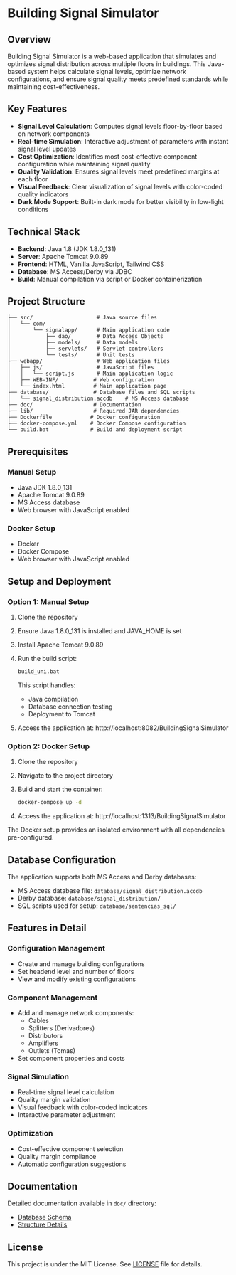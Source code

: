 # Building Signal Simulator

## Overview

Building Signal Simulator is a web-based application that simulates and optimizes signal distribution across multiple floors in buildings. This Java-based system helps calculate signal levels, optimize network configurations, and ensure signal quality meets predefined standards while maintaining cost-effectiveness.

## Key Features

-   **Signal Level Calculation**: Computes signal levels floor-by-floor based on network components
-   **Real-time Simulation**: Interactive adjustment of parameters with instant signal level updates
-   **Cost Optimization**: Identifies most cost-effective component configuration while maintaining signal quality
-   **Quality Validation**: Ensures signal levels meet predefined margins at each floor
-   **Visual Feedback**: Clear visualization of signal levels with color-coded quality indicators
-   **Dark Mode Support**: Built-in dark mode for better visibility in low-light conditions

## Technical Stack

-   **Backend**: Java 1.8 (JDK 1.8.0_131)
-   **Server**: Apache Tomcat 9.0.89
-   **Frontend**: HTML, Vanilla JavaScript, Tailwind CSS
-   **Database**: MS Access/Derby via JDBC
-   **Build**: Manual compilation via script or Docker containerization

## Project Structure

```
├── src/                    # Java source files
│   └── com/
│       └── signalapp/      # Main application code
│           ├── dao/        # Data Access Objects
│           ├── models/     # Data models
│           ├── servlets/   # Servlet controllers
│           └── tests/      # Unit tests
├── webapp/                 # Web application files
│   ├── js/                 # JavaScript files
│   │   └── script.js       # Main application logic
│   ├── WEB-INF/           # Web configuration
│   └── index.html         # Main application page
├── database/              # Database files and SQL scripts
│   └── signal_distribution.accdb    # MS Access database
├── doc/                   # Documentation
├── lib/                   # Required JAR dependencies
├── Dockerfile            # Docker configuration
├── docker-compose.yml    # Docker Compose configuration
└── build.bat             # Build and deployment script
```

## Prerequisites

### Manual Setup
-   Java JDK 1.8.0_131
-   Apache Tomcat 9.0.89
-   MS Access database
-   Web browser with JavaScript enabled

### Docker Setup
-   Docker
-   Docker Compose
-   Web browser with JavaScript enabled

## Setup and Deployment

### Option 1: Manual Setup

1. Clone the repository
2. Ensure Java 1.8.0_131 is installed and JAVA_HOME is set
3. Install Apache Tomcat 9.0.89
4. Run the build script:

    ```bash
    build_uni.bat
    ```

    This script handles:

    - Java compilation
    - Database connection testing
    - Deployment to Tomcat

5. Access the application at: http://localhost:8082/BuildingSignalSimulator

### Option 2: Docker Setup

1. Clone the repository
2. Navigate to the project directory
3. Build and start the container:

    ```bash
    docker-compose up -d
    ```

4. Access the application at: http://localhost:1313/BuildingSignalSimulator

The Docker setup provides an isolated environment with all dependencies pre-configured.

## Database Configuration

The application supports both MS Access and Derby databases:

-   MS Access database file: `database/signal_distribution.accdb`
-   Derby database: `database/signal_distribution/`
-   SQL scripts used for setup: `database/sentencias_sql/`

## Features in Detail

### Configuration Management

-   Create and manage building configurations
-   Set headend level and number of floors
-   View and modify existing configurations

### Component Management

-   Add and manage network components:
    -   Cables
    -   Splitters (Derivadores)
    -   Distributors
    -   Amplifiers
    -   Outlets (Tomas)
-   Set component properties and costs

### Signal Simulation

-   Real-time signal level calculation
-   Quality margin validation
-   Visual feedback with color-coded indicators
-   Interactive parameter adjustment

### Optimization

-   Cost-effective component selection
-   Quality margin compliance
-   Automatic configuration suggestions

## Documentation

Detailed documentation available in `doc/` directory:

-   [Database Schema](doc/Database.md)
-   [Structure Details](doc/Estructura.md)

## License

This project is under the MIT License. See [LICENSE](LICENSE) file for details.
